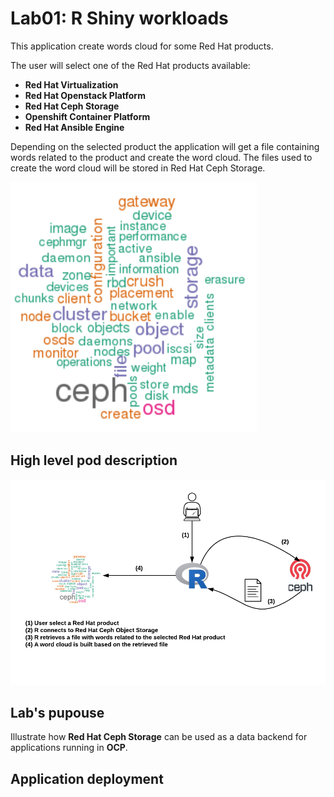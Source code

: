 # Lab01: R Shiny workloads

This application create words cloud for some Red Hat products.

The user will select one of the Red Hat products available:

* **Red Hat Virtualization**
* **Red Hat Openstack Platform**
* **Red Hat Ceph Storage**
* **Openshift Container Platform**
* **Red Hat Ansible Engine**

Depending on the selected product the application will get a file containing words related to the product and create the word cloud. The files used to create the word cloud will be stored in Red Hat Ceph Storage.

![word cloud](imgs/word-cloud.png)

## High level pod description

![R Shiny](imgs/r-shiny.png)

## Lab's pupouse

Illustrate how **Red Hat Ceph Storage** can be used as a data backend for applications running in **OCP**.

## Application deployment

